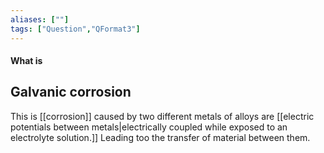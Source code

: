 ```yaml
---
aliases: [""]
tags: ["Question","QFormat3"]
---
```


#### What is
## Galvanic corrosion
This is [[corrosion]] caused by two different metals of alloys are [[electric potentials between metals|electrically coupled while exposed to an electrolyte solution.]] Leading too the transfer of material between them.